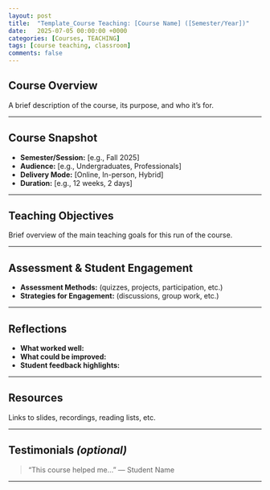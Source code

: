 ```yaml
---
layout: post
title:  "Template_Course Teaching: [Course Name] ([Semester/Year])"
date:   2025-07-05 00:00:00 +0000
categories: [Courses, TEACHING]
tags: [course teaching, classroom]
comments: false
---
```


## Course Overview

A brief description of the course, its purpose, and who it’s for.

---

## Course Snapshot

- **Semester/Session:** [e.g., Fall 2025]
- **Audience:** [e.g., Undergraduates, Professionals]
- **Delivery Mode:** [Online, In-person, Hybrid]
- **Duration:** [e.g., 12 weeks, 2 days]

---

## Teaching Objectives

Brief overview of the main teaching goals for this run of the course.

---

## Assessment & Student Engagement

- **Assessment Methods:** (quizzes, projects, participation, etc.)
- **Strategies for Engagement:** (discussions, group work, etc.)

---

## Reflections

- **What worked well:**  
- **What could be improved:**  
- **Student feedback highlights:**  

---

## Resources

Links to slides, recordings, reading lists, etc.

---

## Testimonials _(optional)_

> “This course helped me…” — Student Name

---